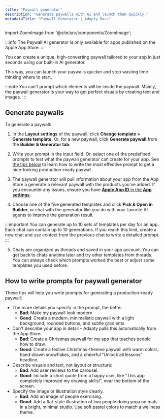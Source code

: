 ```yaml
---
title: "Paywall generator"
description: "Generate paywalls with AI and launch them quickly."
metadataTitle: "Paywall Generator | Adapty Docs"
---
```

import ZoomImage from '@site/src/components/ZoomImage';

:::info
The Paywall AI generator is only available for apps published on the Apple App Store.
:::

You can create a unique, high-converting paywall tailored to your app in just seconds using our built-in AI generator. 

This way, you can launch your paywalls quicker and stop wasting time thinking where to start.

:::note
You can't prompt which elements will be inside the paywall. Mainly, the paywall generator is your way to get perfect visuals by creating text and images.
:::

## Generate paywalls

To generate a paywall:

1. In the **Layout settings** of the paywall, click **Change template > Generate template**. Or, for a new paywall, click **Generate paywall** from the **Builder & Generator tab**.
2. Write your prompt in the input field. Or, select one of the predefined prompts to test what the paywall generator can create for your app. See [the tips below](#how-to-write-prompts-for-paywall-generator) to learn how to write the most effective prompt to get a nice-looking production-ready paywall.
   <ZoomImage id="prompt.webp" width="700px" />

3. The paywall generator will pull information about your app from the App Store a generate a relevant paywall with the products you've added. If you encounter any issues, ensure you have [**Apple App ID** in the **App settings**](app-store-connection-configuration#step-1-provide-bundle-id-and-apple-app-id).
4. Choose one of the five generated templates and click **Pick & Open in Builder**, or chat with the generator like you do with your favorite AI agents to improve the generation result.

:::important
You can generate up to 10 sets of templates per day for an app. Each chat can contain up to 10 generations. If you reach this limit, create a new chat and use context from the previous chat to write a detailed prompt.
:::

<ZoomImage id="chat.webp" width="700px" />

5. Chats are organized as threads and saved in your app account. You can get back to chats anytime later and try other templates from threads. You can always check which prompts worked the best or adjust some templates you used before.

<ZoomImage id="threads.gif" width="700px" />

## How to write prompts for paywall generator

These tips will help you write prompts for generating a production-ready paywall:

- The more details you specify in the prompt, the better.
  - **Bad**: Make my paywall look modern
  - **Good**: Create a modern, minimalistic paywall with a light background, rounded buttons, and subtle gradients. 
- Don't describe your app in detail – Adapty pulls this automatically from the App Store:
  - **Bad**: Create a Christmas paywall for my app that teaches people how to draw.
  - **Good**: Create a festive Christmas-themed paywall with warm colors, hand-drawn snowflakes, and a cheerful “Unlock all lessons” headline.
- Describe visuals and text, not layout or structure:
  - **Bad**: Add user reviews to the carousel.
  - **Good**: Include a short quote from a happy user, like “This app completely improved my drawing skills!”, near the bottom of the screen.
- Specify the image or illustration style clearly. 
  - **Bad**: Add an image of people exercising. 
  - **Good**: Add a flat-style illustration of two people doing yoga on mats in a bright, minimal studio. Use soft pastel colors to match a wellness theme.